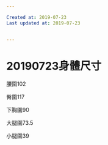 ```yaml
---

Created at: 2019-07-23
Last updated at: 2019-07-23


---
```


# 20190723身體尺寸


腰圍102

臀圍117

下胸圍90

大腿圍73.5

小腿圍39

